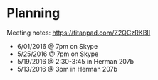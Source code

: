 # Planning

Meeting notes: https://titanpad.com/Z2QCzRKBII

- 6/01/2016 @ 7pm on Skype
- 5/25/2016 @ 7pm on Skype
- 5/19/2016 @ 2:30-3:45 in Herman 207b
- 5/13/2016 @ 3pm in Herman 207b
